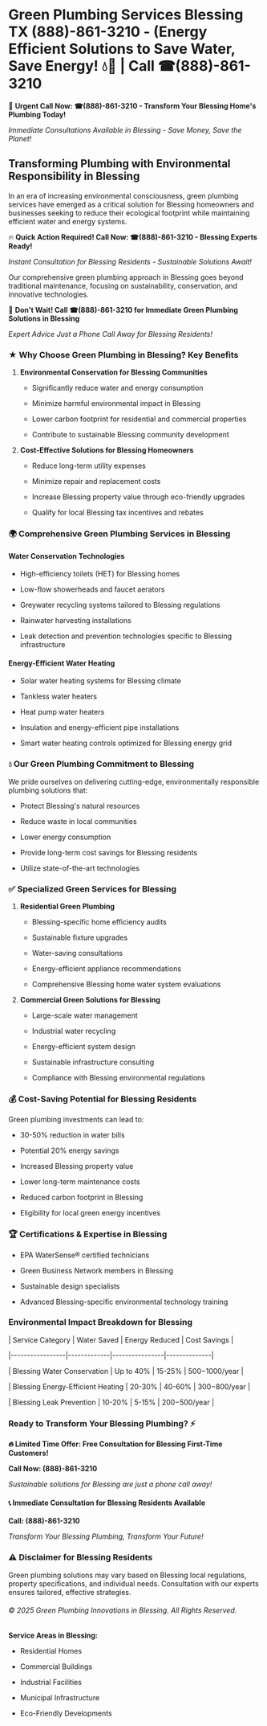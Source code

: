# Green Plumbing Services Blessing TX (888)-861-3210 - (Energy Efficient Solutions to Save Water, Save Energy! 💧🌿 | Call ☎(888)-861-3210

🚨 **Urgent Call Now: ☎(888)-861-3210 - Transform Your Blessing Home's Plumbing Today!**
*Immediate Consultations Available in Blessing - Save Money, Save the Planet!*

## Transforming Plumbing with Environmental Responsibility in Blessing

In an era of increasing environmental consciousness, green plumbing services have emerged as a critical solution for Blessing homeowners and businesses seeking to reduce their ecological footprint while maintaining efficient water and energy systems. 

🔥 **Quick Action Required! Call Now: ☎(888)-861-3210 - Blessing Experts Ready!**
*Instant Consultation for Blessing Residents - Sustainable Solutions Await!*

Our comprehensive green plumbing approach in Blessing goes beyond traditional maintenance, focusing on sustainability, conservation, and innovative technologies.

🚨 **Don't Wait! Call ☎(888)-861-3210 for Immediate Green Plumbing Solutions in Blessing**
*Expert Advice Just a Phone Call Away for Blessing Residents!*

### ★ Why Choose Green Plumbing in Blessing? Key Benefits

1. **Environmental Conservation for Blessing Communities** 
   - Significantly reduce water and energy consumption
   - Minimize harmful environmental impact in Blessing
   - Lower carbon footprint for residential and commercial properties
   - Contribute to sustainable Blessing community development

2. **Cost-Effective Solutions for Blessing Homeowners** 
   - Reduce long-term utility expenses
   - Minimize repair and replacement costs
   - Increase Blessing property value through eco-friendly upgrades
   - Qualify for local Blessing tax incentives and rebates

### 🌍 Comprehensive Green Plumbing Services in Blessing

#### Water Conservation Technologies
- High-efficiency toilets (HET) for Blessing homes
- Low-flow showerheads and faucet aerators
- Greywater recycling systems tailored to Blessing regulations
- Rainwater harvesting installations
- Leak detection and prevention technologies specific to Blessing infrastructure

#### Energy-Efficient Water Heating
- Solar water heating systems for Blessing climate
- Tankless water heaters
- Heat pump water heaters
- Insulation and energy-efficient pipe installations
- Smart water heating controls optimized for Blessing energy grid

### 💧 Our Green Plumbing Commitment to Blessing

We pride ourselves on delivering cutting-edge, environmentally responsible plumbing solutions that:
- Protect Blessing's natural resources
- Reduce waste in local communities
- Lower energy consumption
- Provide long-term cost savings for Blessing residents
- Utilize state-of-the-art technologies

### ✅ Specialized Green Services for Blessing

1. **Residential Green Plumbing**
   - Blessing-specific home efficiency audits
   - Sustainable fixture upgrades
   - Water-saving consultations
   - Energy-efficient appliance recommendations
   - Comprehensive Blessing home water system evaluations

2. **Commercial Green Solutions for Blessing**
   - Large-scale water management
   - Industrial water recycling
   - Energy-efficient system design
   - Sustainable infrastructure consulting
   - Compliance with Blessing environmental regulations

### 💰 Cost-Saving Potential for Blessing Residents

Green plumbing investments can lead to:
- 30-50% reduction in water bills
- Potential 20% energy savings
- Increased Blessing property value
- Lower long-term maintenance costs
- Reduced carbon footprint in Blessing
- Eligibility for local green energy incentives

### 🏆 Certifications & Expertise in Blessing

- EPA WaterSense® certified technicians
- Green Business Network members in Blessing
- Sustainable design specialists
- Advanced Blessing-specific environmental technology training

### Environmental Impact Breakdown for Blessing

| Service Category | Water Saved | Energy Reduced | Cost Savings |
|-----------------|-------------|----------------|--------------|
| Blessing Water Conservation | Up to 40% | 15-25% | $500-$1000/year |
| Blessing Energy-Efficient Heating | 20-30% | 40-60% | $300-$800/year |
| Blessing Leak Prevention | 10-20% | 5-15% | $200-$500/year |

### Ready to Transform Your Blessing Plumbing? ⚡

**🔥 Limited Time Offer: Free Consultation for Blessing First-Time Customers!**

**Call Now: (888)-861-3210**
*Sustainable solutions for Blessing are just a phone call away!*

#### 📞 Immediate Consultation for Blessing Residents Available

**Call: (888)-861-3210**
*Transform Your Blessing Plumbing, Transform Your Future!*

### ⚠️ Disclaimer for Blessing Residents

Green plumbing solutions may vary based on Blessing local regulations, property specifications, and individual needs. Consultation with our experts ensures tailored, effective strategies.

###### © 2025 Green Plumbing Innovations in Blessing. All Rights Reserved.

**Service Areas in Blessing:** 
- Residential Homes
- Commercial Buildings
- Industrial Facilities
- Municipal Infrastructure
- Eco-Friendly Developments